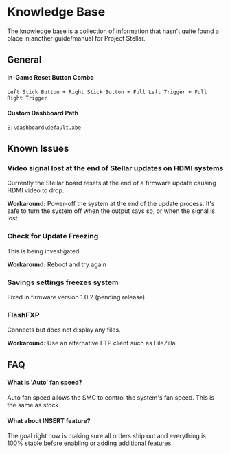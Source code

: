 # Knowledge Base 
The knowledge base is a collection of information that hasn't quite found a place in another guide/manual for Project Stellar.

## General
#### In-Game Reset Button Combo
``Left Stick Button + Right Stick Button + Full Left Trigger + Full Right Trigger``

#### Custom Dashboard Path
``E:\dashboard\default.xbe``

## Known Issues
### Video signal lost at the end of Stellar updates on HDMI systems
Currently the Stellar board resets at the end of a firmware update causing HDMI video to drop. 

**Workaround:** Power-off the system at the end of the update process. It's safe to turn the system off when the output says so, or when the signal is lost.

### Check for Update Freezing
This is being investigated.

**Workaround:** Reboot and try again

### Savings settings freezes system
Fixed in firmware version 1.0.2 (pending release)

### FlashFXP
Connects but does not display any files.

**Workaround:** Use an alternative FTP client such as FileZilla.

## FAQ

#### What is 'Auto' fan speed?
Auto fan speed allows the SMC to control the system's fan speed. This is the same as stock.

#### What about INSERT feature?
The goal right now is making sure all orders ship out and everything is 100% stable before enabling or adding additional features.
